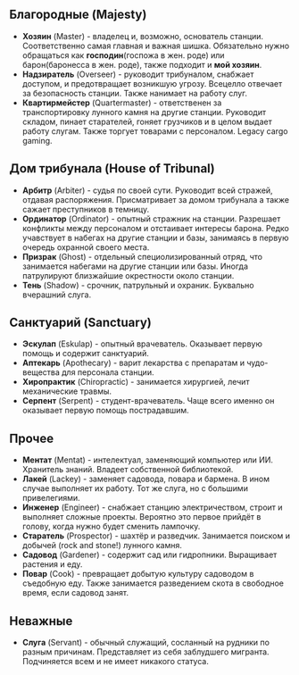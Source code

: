 ## Благородные (Majesty)

- **Хозяин** (Master) - владелец и, возможно, основатель станции. Соответственно самая главная и важная шишка. Обязательно нужно обращаться как **господин**(госпожа в жен. роде) или барон(баронесса в жен. роде), также подходит и **мой хозяин**.
- **Надзиратель** (Overseer) - руководит трибуналом, снабжает доступом, и предотвращает возникшую угрозу. Всецелло отвечает за безопасность станции. Также нанимает на работу слуг.
- **Квартирмейстер** (Quartermaster) - ответственен за транспортировку лунного камня на другие станции. Руководит складом, пинает старателей, гоняет грузчиков и в целом выдает работу слугам. Также торгует товарами с персоналом. Legacy cargo gaming.

## Дом трибунала (House of Tribunal)

- **Арбитр** (Arbiter) - судья по своей сути. Руководит всей стражей, отдавая распоряжения. Присматривает за домом трибунала а также сажает преступников в темницу. 
- **Ординатор** (Ordinator) - опытный стражник на станции. Разрешает конфликты между персоналом и отстаивает интересы барона. Редко учавствует в набегах на другие станции и базы, занимаясь в первую очередь охранной своего места.
- **Призрак** (Ghost) - отдельный специолизированный отряд, что занимается набегами на другие станции или базы. Иногда патрулируют близжайшие окрестности около станции.
- **Тень** (Shadow) - срочник, патрульный и охраник. Буквально вчерашний слуга.

## Санктуарий (Sanctuary)

- **Эскулап** (Eskulap) - опытный врачеватель. Оказывает первую помощь и содержит санктуарий.
- **Аптекарь** (Apothecary) - варит лекарства с препаратам и чудо-вещества для персонала станции.
- **Хиропрактик** (Chiropractic) - занимается хирургией, лечит механические травмы.
- **Серпент** (Serpent) - студент-врачеватель. Чаще всего именно он оказывает первую помощь пострадавшим.

## Прочее

- **Ментат** (Mentat) - интелектуал, заменяющий компьютер или ИИ. Хранитель знаний. Владеет собственной библиотекой.
- **Лакей** (Lackey) - заменяет садовода, повара и бармена. В ином случае выполняет их работу.  Тот же слуга, но с большими привелегиями.
- **Инженер** (Engineer) - снабжает станцию электричеством, строит и выполняет сложные проекты. Вероятно это первое прийдёт в голову, когда нужно будет сменить лампочку.
- **Старатель** (Prospector) - шахтёр и разведчик. Занимается поиском и добычей (rock and stone!) лунного камня.
- **Садовод** (Gardener) - содержит сад или гидропники. Выращивает растения и еду.
- **Повар** (Cook) - превращает добытую культуру садоводом в съедобную еду. Также занимается разведением скота в свободное время, если садовод занят.

## Неважные

- **Слуга** (Servant) - обычный служащий, сосланный на рудники по разным причинам. Представляет из себя заблудшего мигранта. Подчиняется всем и не имеет никакого статуса.
